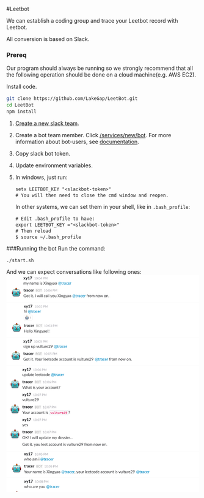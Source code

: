 #Leetbot

We can establish a coding group and trace your Leetbot record with Leetbot.

All conversion is based on Slack.

### Prereq

Our program should always be running so we strongly recommend that all the following operation should be done on a cloud machine(e.g. AWS EC2).

Install code.

```bash
git clone https://github.com/LakeGap/LeetBot.git
cd LeetBot
npm install
```

1. [Create a new slack team](https://slack.com).


2. Create a bot team member. Click [/services/new/bot](https://my.slack.com/services/new/bot). For more information about bot-users, see [documentation](https://api.slack.com/bot-users).

3. Copy slack bot token.

4. Update environment variables.
5. 
   In windows, just run:
   
   ```
   setx LEETBOT_KEY "<slackbot-token>"
   # You will then need to close the cmd window and reopen.
   ```
   In other systems, we can set them in your shell, like in `.bash_profile`:
   
   ```
   # Edit .bash_profile to have:
   export LEETBOT_KEY ="<slackbot-token>"
   # Then reload
   $ source ~/.bash_profile
   ```
   
###Running the bot
Run the command:	

```
./start.sh
```

And we can expect conversations like following ones:
![](./img/myname.png)
![](./img/hi.png)
![](./img/signup.png)
![](./img/update.png)
![](./img/whoami.png)
![](./img/whoareu.png)

